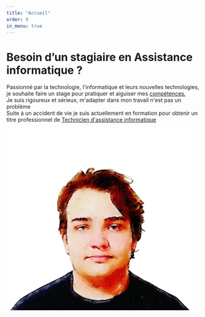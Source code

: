 ```yaml
---
title: "Accueil"
order: 0
in_menu: true
---
```

<main>
                <h1>Besoin d’un stagiaire en Assistance informatique ?</h1>
                <div class="tableau">
                 <p class="int">Passionné par la technologie, l'informatique et leurs nouvelles technologies, je souhaite faire un stage pour pratiquer et aiguiser mes <a href="https://evanlaf-pro.github.io/site-cv/experiences.html">compétences.</a> 
                <br>Je suis rigoureux et sérieux, m'adapter dans mon travail n'est pas un problème
                <br>Suite à un accident de vie je suis actuellement en formation pour obtenir un titre professionnel de <a href="https://www.francecompetences.fr/recherche/rncp/37681/"target="_blank">Technicien d'assistance informatique</a></p>
                <img class="moi" src="images/Photoroom-20250203_163057-removebg-preview.png">
                </div>
            </main> 